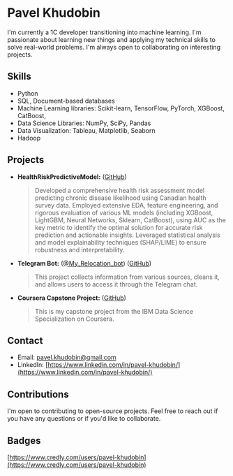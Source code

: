 # Pavel Khudobin

I'm currently a 1C developer transitioning into machine learning. I'm passionate about learning new things and applying my technical skills to solve real-world problems. I'm always open to collaborating on interesting projects.

## Skills

*   Python
*   SQL, Document-based databases
*   Machine Learning libraries: Scikit-learn, TensorFlow, PyTorch, XGBoost, CatBoost, 
*   Data Science Libraries: NumPy, SciPy, Pandas
*   Data Visualization: Tableau, Matplotlib, Seaborn
*   Hadoop

## Projects

*   **HealthRiskPredictiveModel:** ([GitHub](https://github.com/ShadaR3/HealthRiskPredictiveModel))
    > Developed a comprehensive health risk assessment model predicting chronic disease likelihood using Canadian health survey data. Employed extensive EDA, feature engineering, and rigorous evaluation of various ML models (including XGBoost, LightGBM, Neural Networks, Sklearn, CatBoost), using AUC as the key metric to identify the optimal solution for accurate risk prediction and actionable insights. Leveraged statistical analysis and model explainability techniques (SHAP/LIME) to ensure robustness and interpretability.
*   **Telegram Bot:** ([@My_Relocation_bot](https://t.me/My_Relocation_bot)) ([GitHub](https://github.com/ShadaR3/tg_bot))
    > This project collects information from various sources, cleans it, and allows users to access it through the Telegram chat.
*   **Coursera Capstone Project:** ([GitHub](https://github.com/ShadaR3/Coursera_Capstone))
    > This is my capstone project from the IBM Data Science Specialization on Coursera.

## Contact

*   Email: pavel.khudobin@gmail.com
*   LinkedIn: [https://www.linkedin.com/in/pavel-khudobin/](https://www.linkedin.com/in/pavel-khudobin/)

## Contributions

I'm open to contributing to open-source projects. Feel free to reach out if you have any questions or if you'd like to collaborate.

## Badges

[https://www.credly.com/users/pavel-khudobin](https://www.credly.com/users/pavel-khudobin)
